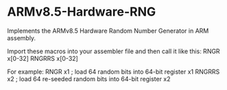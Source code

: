 # ARMv8.5-Hardware-RNG
Implements the ARMv8.5 Hardware Random Number Generator in ARM assembly.

Import these macros into your assembler file and then call it like this:
RNGR x[0-32]
RNGRRS x[0-32]

For example:
       RNGR x1       ; load 64 random bits into 64-bit register x1
       RNGRRS x2     ; load 64 re-seeded random bits into 64-bit register x2
